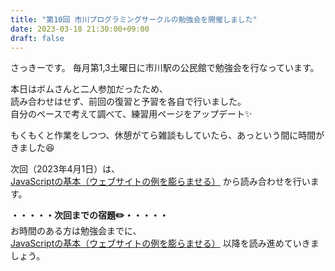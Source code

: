 ```yaml
---
title: "第10回 市川プログラミングサークルの勉強会を開催しました"
date: 2023-03-18 21:30:00+09:00
draft: false
---
```


<p>さっきーです。 毎月第1,3土曜日に市川駅の公民館で勉強会を行なっています。</p>
<p>本日はボムさんと二人参加だったため、<br>
読み合わせはせず、前回の復習と予習を各自で行いました。<br>
自分のペースで考えて調べて、練習用ページをアップデート✨</p>
<p>もくもくと作業をしつつ、休憩がてら雑談もしていたら、あっという間に時間がきました😆</p>
<p>次回（2023年4月1日）は、<br>
<a href="https://developer.mozilla.org/ja/docs/Learn/Getting_started_with_the_web/JavaScript_basics#%E3%82%A6%E3%82%A7%E3%83%96%E3%82%B5%E3%82%A4%E3%83%88%E3%81%AE%E4%BE%8B%E3%82%92%E8%86%A8%E3%82%89%E3%81%BE%E3%81%9B%E3%82%8B">JavaScriptの基本（ウェブサイトの例を膨らませる）</a>
から読み合わせを行います。</p>

<p><strong>・・・・・次回までの宿題✏️・・・・・</strong><br>
お時間のある方は勉強会までに、<br>
<a href="https://developer.mozilla.org/ja/docs/Learn/Getting_started_with_the_web/JavaScript_basics#%E3%82%A6%E3%82%A7%E3%83%96%E3%82%B5%E3%82%A4%E3%83%88%E3%81%AE%E4%BE%8B%E3%82%92%E8%86%A8%E3%82%89%E3%81%BE%E3%81%9B%E3%82%8B">JavaScriptの基本（ウェブサイトの例を膨らませる）</a>
以降を読み進めていきましょう。</p>
